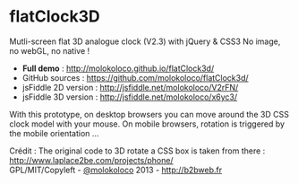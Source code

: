 flatClock3D
===========

Mutli-screen flat 3D analogue clock (V2.3) with jQuery &amp; CSS3
No image, no webGL, no native !
 
- **Full demo** : http://molokoloco.github.io/flatClock3d/
- GitHub sources : https://github.com/molokoloco/flatClock3d/
- jsFiddle 2D version :  http://jsfiddle.net/molokoloco/V2rFN/
- jsFiddle 3D version :  http://jsfiddle.net/molokoloco/x6yc3/
 
With this prototype,  on desktop browsers you can move around  the 3D CSS clock model with your mouse. On mobile browsers, rotation is triggered by the mobile orientation …
 
Crédit : The original code to 3D rotate a CSS box is taken from there : http://www.laplace2be.com/projects/phone/  
GPL/MIT/Copyleft - [@molokoloco](https://twitter.com/#!/molokoloco/) 2013 - <http://b2bweb.fr>
